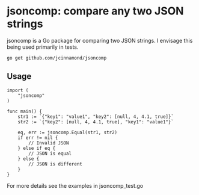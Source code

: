 # jsoncomp: compare any two JSON strings

jsoncomp is a Go package for comparing two JSON strings. I envisage this being
used primarily in tests.

	go get github.com/jcinnamond/jsoncomp

## Usage

	import (
		"jsoncomp"
	)

	func main() {
		str1 := `{"key1": "value1", "key2": [null, 4, 4.1, true]}`
		str2 := `{"key2": [null, 4, 4.1, true], "key1": "value1"}`

		eq, err := jsoncomp.Equal(str1, str2)
		if err != nil {
			// Invalid JSON
		} else if eq {
			// JSON is equal
		} else {
			// JSON is different
		}
	}

For more details see the examples in jsoncomp_test.go
